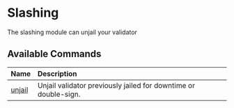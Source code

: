 # Slashing
The slashing module can unjail your validator

## Available Commands 
| Name | Description |
| :--- | :--- |
| [unjail](staking.md#unjail) | Unjail validator previously jailed for downtime or double-sign. |